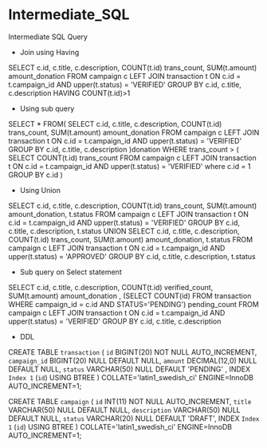 # Intermediate_SQL
Intermediate SQL Query

- Join using Having 

SELECT c.id, c.title, c.description, COUNT(t.id) trans_count, SUM(t.amount) amount_donation
FROM campaign c
LEFT JOIN transaction t
ON c.id = t.campaign_id
AND upper(t.status) = 'VERIFIED'
GROUP BY c.id, c.title, c.description
HAVING COUNT(t.id)>1


- Using sub query

SELECT *
FROM(
SELECT c.id, c.title, c.description, COUNT(t.id) trans_count, SUM(t.amount) amount_donation
FROM campaign c
LEFT JOIN transaction t
ON c.id = t.campaign_id
AND upper(t.status) = 'VERIFIED'
GROUP BY c.id, c.title, c.description
)donation
WHERE trans_count > (
  SELECT COUNT(t.id) trans_count
  FROM campaign c
  LEFT JOIN transaction t
  ON c.id = t.campaign_id
  AND upper(t.status) = 'VERIFIED'
  where c.id = 1
  GROUP BY c.id
)


- Using Union

SELECT c.id, c.title, c.description, COUNT(t.id) trans_count, SUM(t.amount) amount_donation, t.status
FROM campaign c
LEFT JOIN transaction t
ON c.id = t.campaign_id
AND upper(t.status) = 'VERIFIED'
GROUP BY c.id, c.title, c.description, t.status
UNION 
SELECT c.id, c.title, c.description, COUNT(t.id) trans_count, SUM(t.amount) amount_donation, t.status
FROM campaign c
LEFT JOIN transaction t
ON c.id = t.campaign_id
AND upper(t.status) = 'APPROVED'
GROUP BY c.id, c.title, c.description, t.status


- Sub query on Select statement

SELECT c.id, c.title, c.description, COUNT(t.id) verified_count, SUM(t.amount) amount_donation
, (SELECT COUNT(id) FROM transaction WHERE campaign_id = c.id AND STATUS='PENDING') pending_count
FROM campaign c
LEFT JOIN transaction t
ON c.id = t.campaign_id
AND upper(t.status) = 'VERIFIED'
GROUP BY c.id, c.title, c.description

- DDL

CREATE TABLE `transaction` (
	`id` BIGINT(20) NOT NULL AUTO_INCREMENT,
	`campaign_id` BIGINT(20) NULL DEFAULT NULL,
	`amount` DECIMAL(12,0) NULL DEFAULT NULL,
	`status` VARCHAR(50) NULL DEFAULT 'PENDING' ,
	INDEX `Index 1` (`id`) USING BTREE
)
COLLATE='latin1_swedish_ci'
ENGINE=InnoDB
AUTO_INCREMENT=1;

CREATE TABLE `campaign` (
	`id` INT(11) NOT NULL AUTO_INCREMENT,
	`title` VARCHAR(50) NULL DEFAULT NULL,
	`description` VARCHAR(50) NULL DEFAULT NULL,
	`status` VARCHAR(20) NULL DEFAULT 'DRAFT',
	INDEX `Index 1` (`id`) USING BTREE
)
COLLATE='latin1_swedish_ci'
ENGINE=InnoDB
AUTO_INCREMENT=1;

